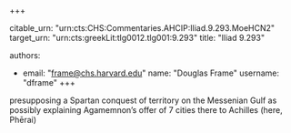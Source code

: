 +++


citable_urn: "urn:cts:CHS:Commentaries.AHCIP:Iliad.9.293.MoeHCN2"
target_urn: "urn:cts:greekLit:tlg0012.tlg001:9.293"
title: "Iliad 9.293"

authors:
- email: "frame@chs.harvard.edu"
  name: "Douglas Frame"
  username: "dframe"
+++

<p>presupposing a Spartan conquest of territory on the Messenian Gulf as possibly explaining Agamemnon’s offer of 7 cities there to Achilles (here, Phērai)</p>